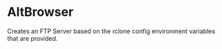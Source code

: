 # AltBrowser
Creates an FTP Server based on the rclone config environment variables that are provided.

